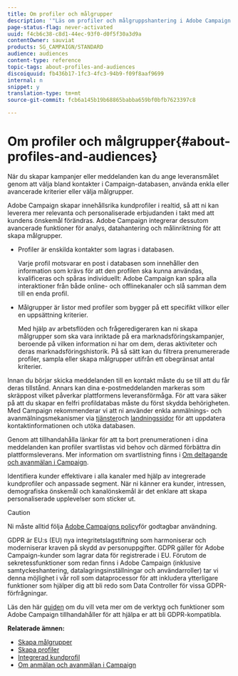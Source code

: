 ```yaml
---
title: Om profiler och målgrupper
description: '"Läs om profiler och målgruppshantering i Adobe Campaign: definiera målgrupper, välja målgrupper, filtrera mottagare, samla in data och uppdatera profiler."'
page-status-flag: never-activated
uuid: f4cb6c38-c8d1-44ec-93f0-d0f5f30a3d9a
contentOwner: sauviat
products: SG_CAMPAIGN/STANDARD
audience: audiences
content-type: reference
topic-tags: about-profiles-and-audiences
discoiquuid: fb436b17-1fc3-4fc3-94b9-f09f8aaf9699
internal: n
snippet: y
translation-type: tm+mt
source-git-commit: fcb6a145b19b68865babba659bf0bfb7623397c8

---
```



# Om profiler och målgrupper{#about-profiles-and-audiences}

När du skapar kampanjer eller meddelanden kan du ange leveransmålet genom att välja bland kontakter i Campaign-databasen, använda enkla eller avancerade kriterier eller välja målgrupper.

Adobe Campaign skapar innehållsrika kundprofiler i realtid, så att ni kan leverera mer relevanta och personaliserade erbjudanden i takt med att kundens önskemål förändras. Adobe Campaign integrerar dessutom avancerade funktioner för analys, datahantering och målinriktning för att skapa målgrupper.

* Profiler är enskilda kontakter som lagras i databasen.

   Varje profil motsvarar en post i databasen som innehåller den information som krävs för att den profilen ska kunna användas, kvalificeras och spåras individuellt: Adobe Campaign kan spåra alla interaktioner från både online- och offlinekanaler och slå samman dem till en enda profil.

* Målgrupper är listor med profiler som bygger på ett specifikt villkor eller en uppsättning kriterier.

   Med hjälp av arbetsflöden och frågeredigeraren kan ni skapa målgrupper som ska vara inriktade på era marknadsföringskampanjer, beroende på vilken information ni har om dem, deras aktiviteter och deras marknadsföringshistorik. På så sätt kan du filtrera prenumererade profiler, sampla eller skapa målgrupper utifrån ett obegränsat antal kriterier.

Innan du börjar skicka meddelanden till en kontakt måste du se till att du får deras tillstånd. Annars kan dina e-postmeddelanden markeras som skräppost vilket påverkar plattformens leveransförmåga. För att vara säker på att du skapar en felfri profildatabas måste du först skydda behörigheten. Med Campaign rekommenderar vi att ni använder enkla anmälnings- och avanmälningsmekanismer via [tjänster](../../audiences/using/creating-a-service.md)och [landningssidor](../../channels/using/getting-started-with-landing-pages.md) för att uppdatera kontaktinformationen och utöka databasen.

Genom att tillhandahålla länkar för att ta bort prenumerationen i dina meddelanden kan profiler svartlistas vid behov och därmed förbättra din plattformsleverans. Mer information om svartlistning finns i [Om deltagande och avanmälan i Campaign](../../audiences/using/about-opt-in-and-opt-out-in-campaign.md).

Identifiera kunder effektivare i alla kanaler med hjälp av integrerade kundprofiler och anpassade segment. När ni känner era kunder, intressen, demografiska önskemål och kanalönskemål är det enklare att skapa personaliserade upplevelser som sticker ut.

>[!CAUTION]
>
>Ni måste alltid följa [Adobe Campaigns policy](https://www.adobe.com/legal/terms/aup.html)för godtagbar användning.

GDPR är EU:s (EU) nya integritetslagstiftning som harmoniserar och moderniserar kraven på skydd av personuppgifter. GDPR gäller för Adobe Campaign-kunder som lagrar data för registrerade i EU. Förutom de sekretessfunktioner som redan finns i Adobe Campaign (inklusive samtyckeshantering, datalagringsinställningar och användarroller) tar vi denna möjlighet i vår roll som dataprocessor för att inkludera ytterligare funktioner som hjälper dig att bli redo som Data Controller för vissa GDPR-förfrågningar.

Läs den här [guiden](https://docs.campaign.adobe.com/doc/standard/getting_started/en/ACS_GDPR.html) om du vill veta mer om de verktyg och funktioner som Adobe Campaign tillhandahåller för att hjälpa er att bli GDPR-kompatibla.

**Relaterade ämnen:**

* [Skapa målgrupper](../../audiences/using/creating-audiences.md)
* [Skapa profiler](../../audiences/using/creating-profiles.md)
* [Integrerad kundprofil](../../audiences/using/integrated-customer-profile.md)
* [Om anmälan och avanmälan i Campaign](../../audiences/using/about-opt-in-and-opt-out-in-campaign.md)

